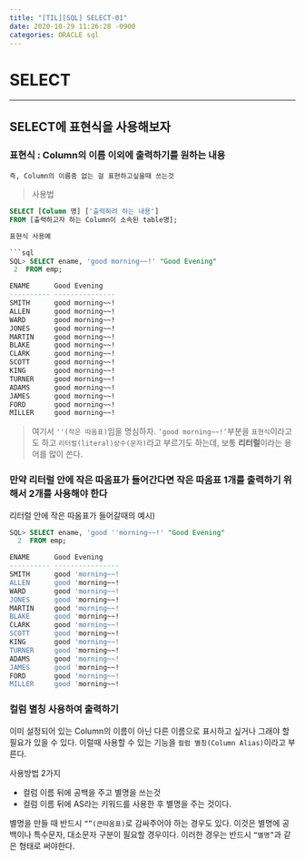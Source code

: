 ```yaml
---
title: "[TIL][SQL] SELECT-01"
date: 2020-10-29 11:26:28 -0900
categories: ORACLE sql
---
```



# SELECT
---
## SELECT에 표현식을 사용해보자

### 표현식 : Column의 이름 이외에 출력하기를 원하는 내용
	즉, Column의 이름중 없는 걸 표현하고싶을때 쓰는것
> 사용법
 ```sql	
SELECT [Column 명] ['출력하려 하는 내용']
FROM [출력하고자 하는 Column이 소속된 table명];

표현식 사용예

```sql
SQL> SELECT ename, 'good morning~~!' "Good Evening"
  2  FROM emp;

ENAME      Good Evening
---------- ---------------
SMITH      good morning~~!
ALLEN      good morning~~!
WARD       good morning~~!
JONES      good morning~~!
MARTIN     good morning~~!
BLAKE      good morning~~!
CLARK      good morning~~!
SCOTT      good morning~~!
KING       good morning~~!
TURNER     good morning~~!
ADAMS      good morning~~!
JAMES      good morning~~!
FORD       good morning~~!
MILLER     good morning~~!
```

>여기서 `''(작은 따옴표)`임을 명심하자.
 `‘good morning~~!’`부분을 `표현식`이라고도 하고 `리터럴(literal)상수(문자)`라고 부르기도 하는데, 보통 **리터럴**이라는 용어를 많이 쓴다.
 
 
### 만약 리터럴 안에 작은 따옴표가 들어간다면 **작은 따옴표 1개를 출력하기 위해서 2개를 사용해야 한다** 

리터럴 안에 작은 따옴표가 들어갈때의 예시)
```sql
SQL> SELECT ename, 'good ''morning~~!' "Good Evening"
  2  FROM emp;

ENAME      Good Evening
---------- ----------------
SMITH      good 'morning~~!
ALLEN      good 'morning~~!
WARD       good 'morning~~!
JONES      good 'morning~~!
MARTIN     good 'morning~~!
BLAKE      good 'morning~~!
CLARK      good 'morning~~!
SCOTT      good 'morning~~!
KING       good 'morning~~!
TURNER     good 'morning~~!
ADAMS      good 'morning~~!
JAMES      good 'morning~~!
FORD       good 'morning~~!
MILLER     good 'morning~~!
```

### 컬럼 별칭 사용하여 출력하기

이미 설정되어 있는 Column의 이름이 아닌 다른 이름으로 표시하고 싶거나 그래야 할 필요가 있을 수 있다. 이럴때 사용할 수 있는 기능을 `컬럼 별칭(Column Alias)`이라고 부른다.

사용방법 2가지
-   컬럼 이름 뒤에 공백을 주고 별명을 쓰는것
-   컬럼 이름 뒤에 AS라는 키워드를 사용한 후 별명을 주는 것이다.

별명을 만들 때 반드시 `“”(큰따옴표)`로 감싸주어야 하는 경우도 있다. 이것은 별명에 공백이나 특수문자, 대소문자 구분이 필요할 경우이다.
이러한 경우는 반드시 `“별명”`과 같은 형태로 써야한다.

